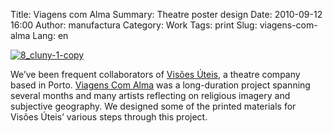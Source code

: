 Title: Viagens com Alma
Summary: Theatre poster design
Date: 2010-09-12 16:00
Author: manufactura
Category: Work
Tags: print
Slug: viagens-com-alma
Lang: en

[![8\_cluny-1-copy](http://blog.manufacturaindependente.org/wp-content/uploads/2014/04/8_cluny-1-copy.png)](http://blog.manufacturaindependente.org/wp-content/uploads/2014/04/8_cluny-1-copy.png)

We’ve been frequent collaborators of [Visões
Úteis](http://visoesuteis.pt "Visões Úteis"), a theatre company based in
Porto. [Viagens Com Alma](http://viagenscomalma.eu/ "Viagens com Alma")
was a long-duration project spanning several months and many artists
reflecting on religious imagery and subjective geography. We designed
some of the printed materials for Visões Úteis’ various steps through
this project.

